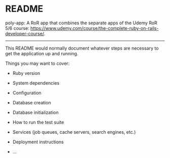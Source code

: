 # README

poly-app: A RoR app that combines the separate apps of the Udemy RoR 5/6 course: https://www.udemy.com/course/the-complete-ruby-on-rails-developer-course/.

----

This README would normally document whatever steps are necessary to get the
application up and running.

Things you may want to cover:

* Ruby version

* System dependencies

* Configuration

* Database creation

* Database initialization

* How to run the test suite

* Services (job queues, cache servers, search engines, etc.)

* Deployment instructions

* ...
